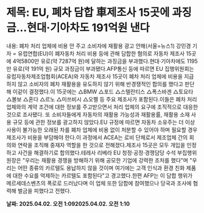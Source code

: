# **제목: EU, 폐차 담합 車제조사 15곳에 과징금…현대·기아차도 191억원 낸다**

  내용: 폐차 처리 업체에 비용 안 주고 소비자에 재활용 광고 안해(서울=뉴스1) 강민경 기자 = 유럽연합(EU)이 폐자동차 처리 비용 등에 관해 담합한 혐의로 자동차 제조사 15곳에 4억5800만 유로(약 7287억 원)에 달하는 과징금을 부과했다.현대·기아차에도 1195만 유로(약 191억 원) 규모 과징금이 부과됐다.AFP통신 등에 따르면 EU 집행위원회는 유럽자동차제조업협회(ACEA)와 자동차 제조사 15곳이 폐차 처리 업체에 비용을 지급하지 않고 소비자의 폐차 재활용을 유도하지 않기 위해 반경쟁적인 합의를 했다고 판단해 이같이 결정했다.이 15곳에는 △BMW △포드 △스텔란티스 △폭스바겐 △토요타 △볼보 △혼다 △르노 △미쓰비시 △오펠 등 주요 제조사가 포함된다.이들은 폐차 처리 업체와의 계약 조건에 대한 정보를 주고받으면서 처리 업체의 요구에 조직적으로 대응한 것으로 조사됐다. 또 소비자들에게 자동차의 재활용 가능성과 재활용률, 재활용 소재 사용 규모 등에 관한 정보를 광고하지 않았다.EU 규정에 따르면 자동차 소유주는 더 이상 사용이 불가능한 오래된 차를 폐차 업체에 비용 없이 처분할 수 있어야 하며 필요할 경우 제조사가 비용을 부담해야 한다.이 과정에서 ACEA는 로비 단체로서 제조업체 간의 회의와 연락을 조직해 중재자 역할을 한 것으로 전해졌다.제조사 15곳은 모두 개입을 인정하고 사건을 해결하기로 합의했다.테레사 리베라 EU 청정·공정·경쟁담당 수석 부집행위원장은 "우리는 재활용 경쟁을 방해하기 위해 공모한 기업에 강력한 조처를 했다"며 "우리는 어떤 종류의 카르텔도 용납하지 않을 것이며 여기에는 고객 인식과 환경 친화 제품에 대한 수요를 억제하는 카르텔도 포함된다"고 경고했다.한편 AFP는 이 담합 행위가 메르세데스벤츠의 폭로로 드러났다며 이 업체 또한 담합에 참여했으나 당국과 조사에 협력해 벌금을 피했다고 전했다.

  **날짜: 2025.04.02. 오전 1:092025.04.02. 오전 1:10**